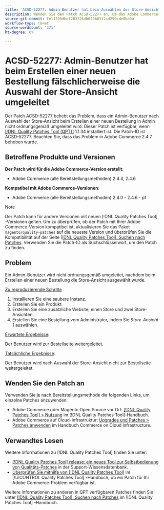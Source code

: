 ```yaml
---
title: 'ACSD-52277: Admin-Benutzer hat beim Auswählen der Store-Ansicht beim Erstellen einer neuen Bestellung fälschlicherweise umgeleitet.'
description: Wenden Sie den Patch ACSD-52277 an, um das Adobe Commerce-Problem zu beheben, bei dem ein Admin-Benutzer nach Auswahl der Store-Ansicht beim Erstellen einer neuen Bestellung in Admin nicht ordnungsgemäß umgeleitet wird.
source-git-commit: fe11599dbef283326db029b0312ad290cde0ba0a
workflow-type: tm+mt
source-wordcount: '371'
ht-degree: 0%

---
```


# ACSD-52277: Admin-Benutzer hat beim Erstellen einer neuen Bestellung fälschlicherweise die Auswahl der Store-Ansicht umgeleitet

Der Patch ACSD-52277 behebt das Problem, dass ein Admin-Benutzer nach Auswahl der Store-Ansicht beim Erstellen einer neuen Bestellung in Admin nicht ordnungsgemäß umgeleitet wird. Dieser Patch ist verfügbar, wenn [[!DNL Quality Patches Tool (QPT)]](https://experienceleague.adobe.com/en/docs/commerce-knowledge-base/kb/announcements/commerce-announcements/magento-quality-patches-released-new-tool-to-self-serve-quality-patches) 1.1.34 installiert ist. Die Patch-ID ist ACSD-52277. Beachten Sie, dass das Problem in Adobe Commerce 2.4.7 behoben wurde.

## Betroffene Produkte und Versionen

**Der Patch wird für die Adobe Commerce-Version erstellt:**

* Adobe Commerce (alle Bereitstellungsmethoden) 2.4.4, 2.4.6

**Kompatibel mit Adobe Commerce-Versionen:**

* Adobe Commerce (alle Bereitstellungsmethoden) 2.4.0 - 2.4.6 - p1

>[!NOTE]
>
>Der Patch kann für andere Versionen mit neuen [!DNL Quality Patches Tool] -Versionen gelten. Um zu überprüfen, ob der Patch mit Ihrer Adobe Commerce-Version kompatibel ist, aktualisieren Sie das Paket `magento/quality-patches` auf die neueste Version und überprüfen Sie die Kompatibilität auf der Seite [[!DNL Quality Patches Tool]: Suchen nach Patches](https://experienceleague.adobe.com/tools/commerce-quality-patches/index.html). Verwenden Sie die Patch-ID als Suchschlüsselwort, um den Patch zu finden.

## Problem

Ein Admin-Benutzer wird nicht ordnungsgemäß umgeleitet, nachdem beim Erstellen einer neuen Bestellung die Store-Ansicht ausgewählt wurde.

<u>Zu reproduzierende Schritte</u>

1. Installieren Sie eine saubere Instanz.
1. Erstellen Sie ein Produkt.
1. Erstellen Sie eine zusätzliche Website, einen Store und zwei Store-Ansichten.
1. Erstellen Sie eine Bestellung vom Administrator, indem Sie *Store-Ansicht 1* auswählen.

<u>Erwartete Ergebnisse</u>:

Der Benutzer wird zur Bestellseite weitergeleitet.

<u>Tatsächliche Ergebnisse</u>:

Der Benutzer wird nach Auswahl der Store-Ansicht nicht zur Bestellseite weitergeleitet.

## Wenden Sie den Patch an

Verwenden Sie je nach Bereitstellungsmethode die folgenden Links, um einzelne Patches anzuwenden:

* Adobe Commerce oder Magento Open Source vor Ort: [[!DNL Quality Patches Tool] > Nutzung](/help/tools/quality-patches-tool/usage.md) im [!DNL Quality Patches Tool]-Handbuch.
* Adobe Commerce auf Cloud-Infrastruktur: [Upgrades und Patches > Patches anwenden](https://experienceleague.adobe.com/docs/commerce-cloud-service/user-guide/develop/upgrade/apply-patches.html) im Handbuch Commerce on Cloud Infrastructure.

## Verwandtes Lesen

Weitere Informationen zu [!DNL Quality Patches Tool] finden Sie unter:

* [[!DNL Quality Patches Tool] release: ein neues Tool zur Selbstbedienung von Qualitäts-Patches](https://experienceleague.adobe.com/en/docs/commerce-knowledge-base/kb/announcements/commerce-announcements/magento-quality-patches-released-new-tool-to-self-serve-quality-patches) in der Support-Wissensdatenbank.
* [Überprüfen Sie mithilfe von  [!DNL Quality Patches Tool]](/help/tools/quality-patches-tool/patches-available-in-qpt/check-patch-for-magento-issue-with-magento-quality-patches.md) im [!UICONTROL Quality Patches Tool] -Handbuch, ob ein Patch für Ihr Adobe Commerce-Problem verfügbar ist.


Weitere Informationen zu anderen in QPT verfügbaren Patches finden Sie unter [[!DNL Quality Patches Tool]: Suchen nach Patches](https://experienceleague.adobe.com/tools/commerce-quality-patches/index.html) im [!DNL Quality Patches Tool] -Handbuch.
